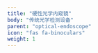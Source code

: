 ```yaml
---
title: "硬性光学内窥镜"
body: "传统光学检测设备"
parent: "optical-endoscope"
icon: "fas fa-binoculars"
weight: 1
---
```

